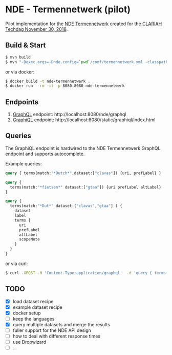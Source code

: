 # NDE - Termennetwerk (pilot)

Pilot implementation for the [NDE Termennetwerk](https://docs.google.com/document/d/11CLVYri6B1h4tHShhEmYYJB-y-bmS5cm3E5e7hZJLiQ/edit?usp=sharing) created for the [CLARIAH Techdag November 30, 2018](https://www.clariah.nl/evenementen/tech-dag-2-2018).

## Build & Start

```sh
$ mvn build
$ mvn "-Dexec.args=-Dnde.config=`pwd`/conf/termennetwerk.xml -classpath %classpath nl.knaw.huc.di.nde.Main" -Dexec.executable=java org.codehaus.mojo:exec-maven-plugin:1.5.0:exec
```

or via docker:

```sh
$ docker build -t nde-termennetwerk .
$ docker run --rm -it -p 8080:8080 nde-termennetwerk
```

## Endpoints

1. [GraphQL](https://graphql.org/) endpoint: http://localhost:8080/nde/graphql
2. [GraphiQL](https://github.com/graphql/graphiql) endpoint: http://localhost:8080/static/graphiql/index.html

## Queries

The GraphiQL endpoint is hardwired to the NDE Termennetwerk GraphQL endpoint and supports autocomplete.

Example queries:

```graphql
query { terms(match:"*Dutch*",dataset:["clavas"]) {uri, prefLabel} }
```

```graphql
query {
  terms(match:"*fietsen*" dataset:["gtaa"]) {uri prefLabel altLabel}
}
```

```graphql
query {
  terms(match:"*Dut*" dataset:["clavas","gtaa"] ) {
    dataset
    label
    terms {
      uri
      prefLabel
      altLabel
      scopeNote
    }
  } 
}
```

or via curl:

```sh
$ curl -XPOST -H 'Content-Type:application/graphql'  -d 'query { terms(match:"Abkhazian",dataset:["clavas"]) {uri, altLabel} }' http://localhost:8080/nde/graphql
```

## TODO

* [x] load dataset recipe
* [x] example dataset recipe
* [x] docker setup
* [ ] keep the languages
* [x] query multiple datasets and merge the results
* [ ] fuller support for the NDE API design
* [ ] how to deal with different response times
* [ ] use Dropwizard
* [ ] ...
